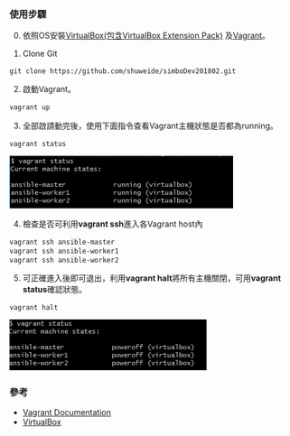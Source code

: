 ### 使用步驟

0. 依照OS安裝[VirtualBox(包含VirtualBox Extension Pack)](https://www.virtualbox.org/wiki/Downloads) 及[Vagrant](https://www.vagrantup.com/)。

1. Clone Git
```git
git clone https://github.com/shuweide/simboDev201802.git
```

2. 啟動Vagrant。
```markdown
vagrant up
```

3. 全部啟請動完後，使用下面指令查看Vagrant主機狀態是否都為running。
```vagrant
vagrant status
```
![Image of Vagrant status](https://raw.githubusercontent.com/shuweide/simboDev201802/master/images/vagrant%20status.png)

4. 檢查是否可利用**vagrant ssh**進入各Vagrant host內
```vagrant
vagrant ssh ansible-master
vagrant ssh ansible-worker1
vagrant ssh ansible-worker2
```

5. 可正確進入後即可退出，利用**vagrant halt**將所有主機關閉，可用**vagrant status**確認狀態。
```vagrant
vagrant halt
```
![Image of Vagrant status poweroff](https://raw.githubusercontent.com/shuweide/simboDev201802/master/images/vagrant%20status%20poweroff.png)

### 參考

- [Vagrant Documentation](https://www.vagrantup.com/docs/index.html) 
- [VirtualBox](https://www.virtualbox.org/)
